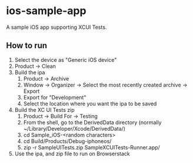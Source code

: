 # ios-sample-app

A sample iOS app supporting XCUI Tests.

## How to run

1. Select the device as "Generic iOS device"
2. Product -> Clean
3. Build the ipa
	1. Product -> Archive
	2. Window -> Organizer -> Select the most recently created archive -> Export
	3. Export for "Development"
	4. Select the location where you want the ipa to be saved
4. Build the XC UI Tests zip
	1. Product -> Build For -> Testing
	2. From the shell, go to the DerivedData directory (normally ~/Library/Developer/Xcode/DerivedData/)
	3. cd Sample_iOS-&lt;random characters&gt;
	4. cd Build/Products/Debug-iphoneos/
	5. zip -r SampleUITests.zip SampleXCUITests-Runner.app/
5. Use the ipa, and zip file to run on Browserstack

